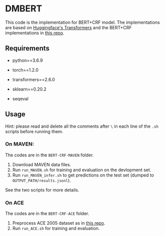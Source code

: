 # DMBERT
This code is the implementation for BERT+CRF model. The implementations are based on [Huggingface's Transformers](https://github.com/huggingface/transformers) and the BERT+CRF implementations in [this repo](https://github.com/mezig351/transformers/tree/ner_crf/examples/ner).



## Requirements

- python==3.6.9

- torch==1.2.0

- transformers==2.6.0

- sklearn==0.20.2

- seqeval

  

## Usage

Hint: please read and delete all the comments after ```\``` in each line of the ```.sh``` scripts before running them.

### On MAVEN:
The codes are in the ```BERT-CRF-MAVEN``` folder.

1. Download MAVEN data files.
2. Run ```run_MAVEN.sh``` for training and evaluation on the devlopment set.  
3. Run ```run_MAVEN_infer.sh``` to get predictions on the test set (dumped to ```OUTPUT_PATH/results.jsonl```).

See the two scripts for more details.

### On ACE
The codes are in the ```BERT-CRF-ACE``` folder.

1. Preprocess ACE 2005 dataset as in [this repo](https://github.com/thunlp/HMEAE).
2. Run ``run_ACE.sh`` for training and evaluation.
